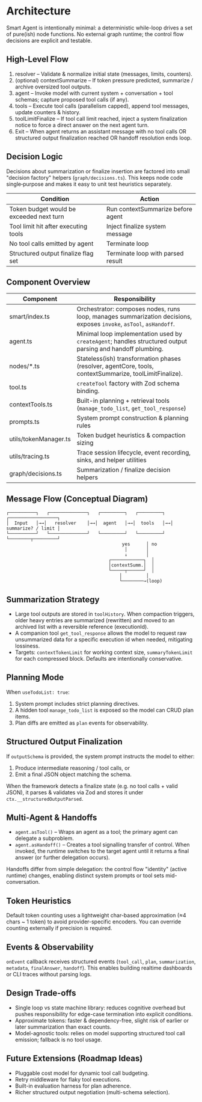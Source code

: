
# Architecture

Smart Agent is intentionally minimal: a deterministic while-loop drives a set of pure(ish) node functions. No external graph runtime; the control flow decisions are explicit and testable.

## High-Level Flow

1. resolver – Validate & normalize initial state (messages, limits, counters).
2. (optional) contextSummarize – If token pressure predicted, summarize / archive oversized tool outputs.
3. agent – Invoke model with current system + conversation + tool schemas; capture proposed tool calls (if any).
4. tools – Execute tool calls (parallelism capped), append tool messages, update counters & history.
5. toolLimitFinalize – If tool call limit reached, inject a system finalization notice to force a direct answer on the next agent turn.
6. Exit – When agent returns an assistant message with no tool calls OR structured output finalization reached OR handoff resolution ends loop.

## Decision Logic

Decisions about summarization or finalize insertion are factored into small "decision factory" helpers (`graph/decisions.ts`). This keeps node code single‑purpose and makes it easy to unit test heuristics separately.

| Condition | Action |
|-----------|--------|
| Token budget would be exceeded next turn | Run contextSummarize before agent |
| Tool limit hit after executing tools | Inject finalize system message |
| No tool calls emitted by agent | Terminate loop |
| Structured output finalize flag set | Terminate loop with parsed result |

## Component Overview

| Component | Responsibility |
|-----------|----------------|
| smart/index.ts | Orchestrator: composes nodes, runs loop, manages summarization decisions, exposes `invoke`, `asTool`, `asHandoff`. |
| agent.ts | Minimal loop implementation used by `createAgent`; handles structured output parsing and handoff plumbing. |
| nodes/*.ts | Stateless(ish) transformation phases (resolver, agentCore, tools, contextSummarize, toolLimitFinalize). |
| tool.ts | `createTool` factory with Zod schema binding. |
| contextTools.ts | Built-in planning + retrieval tools (`manage_todo_list`, `get_tool_response`) |
| prompts.ts | System prompt construction & planning rules |
| utils/tokenManager.ts | Token budget heuristics & compaction sizing |
| utils/tracing.ts | Trace session lifecycle, event recording, sinks, and helper utilities |
| graph/decisions.ts | Summarization / finalize decision helpers |

## Message Flow (Conceptual Diagram)

```
┌──────────┐   ┌──────────────┐   ┌─────────┐   ┌─────────┐   ┌──────────────────┐
│  Input   │→→│   resolver    │→→│  agent   │→→│  tools   │→→│ summarize? / limit │
└──────────┘   └──────────────┘   └─────────┘   └─────────┘   └────────┬─────────┘
										   yes      │ no
										    │       │
										    ↓       │
									  ┌────────────┐  │
									  │contextSumm.│  │
									  └─────┬──────┘  │
										  │         │
										  └────────→(loop)
```

## Summarization Strategy

- Large tool outputs are stored in `toolHistory`. When compaction triggers, older heavy entries are summarized (rewritten) and moved to an archived list with a reversible reference (executionId).
- A companion tool `get_tool_response` allows the model to request raw unsummarized data for a specific execution id when needed, mitigating lossiness.
- Targets: `contextTokenLimit` for working context size, `summaryTokenLimit` for each compressed block. Defaults are intentionally conservative.

## Planning Mode

When `useTodoList: true`:
1. System prompt includes strict planning directives.
2. A hidden tool `manage_todo_list` is exposed so the model can CRUD plan items.
3. Plan diffs are emitted as `plan` events for observability.

## Structured Output Finalization

If `outputSchema` is provided, the system prompt instructs the model to either:
1. Produce intermediate reasoning / tool calls, or
2. Emit a final JSON object matching the schema.

When the framework detects a finalize state (e.g. no tool calls + valid JSON), it parses & validates via Zod and stores it under `ctx.__structuredOutputParsed`.

## Multi-Agent & Handoffs

- `agent.asTool()` – Wraps an agent as a tool; the primary agent can delegate a subproblem.
- `agent.asHandoff()` – Creates a tool signalling transfer of control. When invoked, the runtime switches to the target agent until it returns a final answer (or further delegation occurs).

Handoffs differ from simple delegation: the control flow "identity" (active runtime) changes, enabling distinct system prompts or tool sets mid-conversation.

## Token Heuristics

Default token counting uses a lightweight char-based approximation (≈4 chars ~ 1 token) to avoid provider-specific encoders. You can override counting externally if precision is required.

## Events & Observability

`onEvent` callback receives structured events (`tool_call`, `plan`, `summarization`, `metadata`, `finalAnswer`, `handoff`). This enables building realtime dashboards or CLI traces without parsing logs.

## Design Trade-offs

- Single loop vs state machine library: reduces cognitive overhead but pushes responsibility for edge-case termination into explicit conditions.
- Approximate tokens: faster & dependency-free, slight risk of earlier or later summarization than exact counts.
- Model-agnostic tools: relies on model supporting structured tool call emission; fallback is no tool usage.

## Future Extensions (Roadmap Ideas)

- Pluggable cost model for dynamic tool call budgeting.
- Retry middleware for flaky tool executions.
- Built-in evaluation harness for plan adherence.
- Richer structured output negotiation (multi-schema selection).

